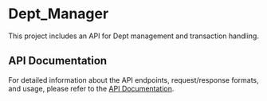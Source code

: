 # Dept_Manager

This project includes an API for Dept management and transaction handling. 

## API Documentation
For detailed information about the API endpoints, request/response formats, and usage, please refer to the [API Documentation](API_Documentation.md).
